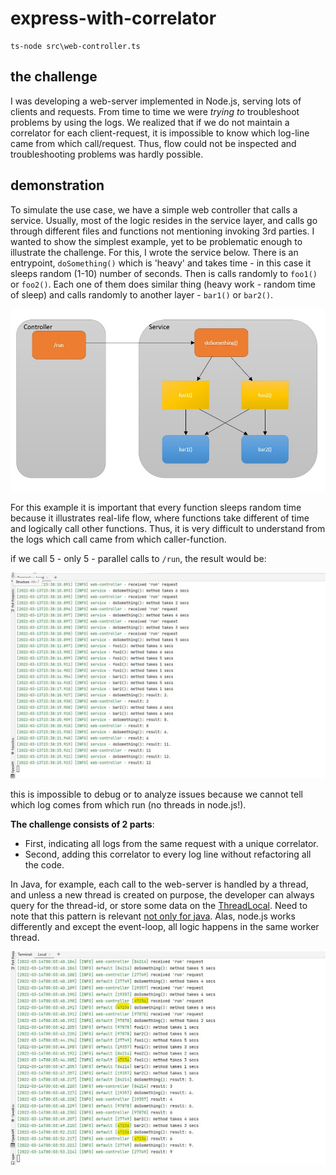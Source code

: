 # express-with-correlator


    ts-node src\web-controller.ts

## the challenge

I was developing a web-server implemented in Node.js, serving lots of clients and requests. From time to time we were *trying 
to* troubleshoot  
problems by using the logs. We realized that if we do not maintain a correlator for each client-request, it is impossible to know which log-line
came from which call/request. Thus, flow could not be inspected and troubleshooting problems was hardly possible.

## demonstration

To simulate the use case, we have a simple web controller that calls a service. Usually, most of the logic resides in the 
service layer, and calls go through different files and functions not mentioning invoking 3rd parties. I wanted to show
the simplest example, yet to be problematic enough to illustrate the challenge. For this, I wrote the service below. There
is an entrypoint, `doSomething()` which is 'heavy' and takes time - in this case it sleeps random (1-10) number of seconds.
Then is calls randomly to `foo1()` or `foo2()`. Each one of them does similar thing (heavy work - random time of sleep) and calls
randomly to another layer - `bar1()` or `bar2()`. 

![illustration-app](illustration-app.JPG)

For this example it is important that every function sleeps random time
because it illustrates real-life flow, where functions take different of time and logically call other functions. Thus, it
is very difficult to understand from the logs which call came from which caller-function.

if we call 5 - only 5 - parallel calls to `/run`, the result would be:

![without-correlator](logs-without-correlator.JPG)

this is impossible to debug or to analyze issues because we cannot tell which log comes from which run (no threads in node.js!).

**The challenge consists of 2 parts**:
* First, indicating all logs from the same request with a unique correlator.
* Second, adding this correlator to every log line without refactoring all the code.

In Java, for example, each call to the web-server is handled by a thread, and unless a new thread is created on purpose, the
developer can always query for the thread-id, or store some data on the [ThreadLocal](https://docs.oracle.com/javase/7/docs/api/java/lang/ThreadLocal.html).
Need to note that this pattern is relevant [not only for java](https://en.wikipedia.org/wiki/Thread-local_storage).
Alas, node.js works differently and except the event-loop, all logic happens in the same worker thread.

![with-correlator](logs-with-correlator.JPG)
